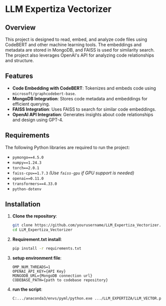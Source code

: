 # LLM Expertiza Vectorizer

## Overview
This project is designed to read, embed, and analyze code files using CodeBERT and other machine learning tools. The embeddings and metadata are stored in MongoDB, and FAISS is used for similarity search. The project also leverages OpenAI's API for analyzing code relationships and structure.

## Features
- **Code Embedding with CodeBERT**: Tokenizes and embeds code using `microsoft/graphcodebert-base`.
- **MongoDB Integration**: Stores code metadata and embeddings for efficient querying.
- **FAISS Integration**: Uses FAISS to search for similar code embeddings.
- **OpenAI API Integration**: Generates insights about code relationships and design using GPT-4.

## Requirements
The following Python libraries are required to run the project:
- `pymongo==4.5.0`
- `numpy==1.24.3`
- `torch==2.0.1`
- `faiss-cpu==1.7.3`  *(Use `faiss-gpu` if GPU support is needed)*
- `openai==0.11.0`
- `transformers==4.33.0`
- `python-dotenv`

## Installation
1. **Clone the repository**:
   ```bash
   git clone https://github.com/yourusername/LLM_Expertiza_Vectorizer.git
   cd LLM_Expertiza_Vectorizer
2. **Requirement.txt install**:
    ```bash 
    pip install -r requirements.txt          
3. **setup environment file**:
    ```
    OMP_NUM_THREADS=1
    OPENAI_API_KEY={API Key}
    MONGODB_URL={MongoDB connection url}
    CODEBASE_PATH={path to codebase repository}
4. **run the script**:
     ```bash
     C:.../anaconda3/envs/pyml/python.exe .../LLM_EXPERTIZA/LLM_VECTOR.py
